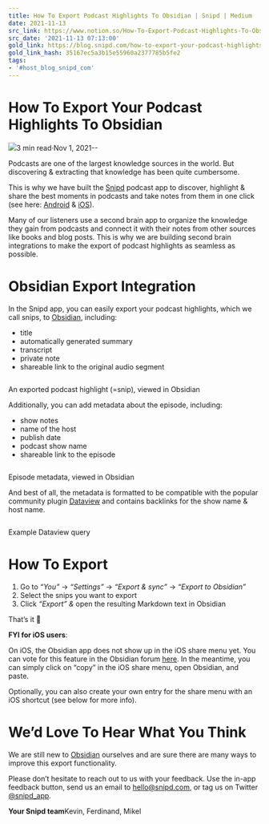 ```yaml
---
title: How To Export Podcast Highlights To Obsidian | Snipd | Medium
date: 2021-11-13
src_link: https://www.notion.so/How-To-Export-Podcast-Highlights-To-Obsidian-Snipd-Medium-4f4b9373f96c43448c1ecdf50afb3e8a
src_date: '2021-11-13 07:13:00'
gold_link: https://blog.snipd.com/how-to-export-your-podcast-highlights-to-obsidian-54208c06d491
gold_link_hash: 35167ec5a3b15e55960a2377785b5fe2
tags:
- '#host_blog_snipd_com'
---
```


How To Export Your Podcast Highlights To Obsidian
=================================================

[![](https://miro.medium.com/v2/resize:fill:88:88/1*wiwfTcN5L1zby_vdMq4NfA.png)](/?source=post_page-----54208c06d491--------------------------------)3 min read·Nov 1, 2021--

Podcasts are one of the largest knowledge sources in the world. But discovering & extracting that knowledge has been quite cumbersome.

This is why we have built the [Snipd](https://www.snipd.com) podcast app to discover, highlight & share the best moments in podcasts and take notes from them in one click (see here: [Android](https://play.google.com/store/apps/details?id=ai.topicfinder.podcastdiscovery) & [iOS](https://apps.apple.com/us/app/snipd-your-podcast-knowledge/id1557206126)).

Many of our listeners use a second brain app to organize the knowledge they gain from podcasts and connect it with their notes from other sources like books and blog posts. This is why we are building second brain integrations to make the export of podcast highlights as seamless as possible.

Obsidian Export Integration
===========================

![]()In the Snipd app, you can easily export your podcast highlights, which we call snips, to [Obsidian](https://obsidian.md/), including:

* title
* automatically generated summary
* transcript
* private note
* shareable link to the original audio segment

![]()

An exported podcast highlight (=snip), viewed in Obsidian

Additionally, you can add metadata about the episode, including:

* show notes
* name of the host
* publish date
* podcast show name
* shareable link to the episode

![]()

Episode metadata, viewed in Obsidian

And best of all, the metadata is formatted to be compatible with the popular community plugin [Dataview](https://github.com/blacksmithgu/obsidian-dataview) and contains backlinks for the show name & host name.

![]()

Example Dataview query

**How To Export**
=================

1. Go to *“You”* → *“Settings”* → *“Export & sync”* → *“Export to Obsidian”*
2. Select the snips you want to export
3. Click *“Export” &* open the resulting Markdown text in Obsidian

That’s it 🙂

![]()**FYI for iOS users**:

On iOS, the Obsidian app does not show up in the iOS share menu yet. You can vote for this feature in the Obsidian forum [here](https://forum.obsidian.md/t/feature-ios-share-sheet-extension/14873). In the meantime, you can simply click on “copy” in the iOS share menu, open Obsidian, and paste.

Optionally, you can also create your own entry for the share menu with an iOS shortcut (see below for more info).

We’d Love To Hear What You Think
================================

We are still new to [Obsidian](https://obsidian.md/) ourselves and are sure there are many ways to improve this export functionality.

Please don’t hesitate to reach out to us with your feedback. Use the in-app feedback button, send us an email to [hello@snipd.com](mailto:hello@snipd.com), or tag us on Twitter [@snipd\_app](https://twitter.com/snipd_app).

**Your Snipd team**Kevin, Ferdinand, Mikel